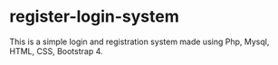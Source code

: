 # register-login-system
This is a simple login and registration system made using Php, Mysql, HTML, CSS, Bootstrap 4.
